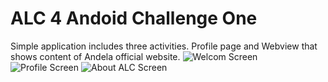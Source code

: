 # ALC 4 Andoid Challenge One
Simple application includes three activities. Profile page and Webview that shows content of Andela official website.
![Welcom Screen](https://user-images.githubusercontent.com/7289610/61316950-a9000180-a80a-11e9-9e24-83a50779d865.jpg)
![Profile Screen](https://user-images.githubusercontent.com/7289610/61316952-a9000180-a80a-11e9-9357-c00ff91887dc.png)
![About ALC Screen](https://user-images.githubusercontent.com/7289610/61316953-a9989800-a80a-11e9-98cb-54ee08364443.png)



